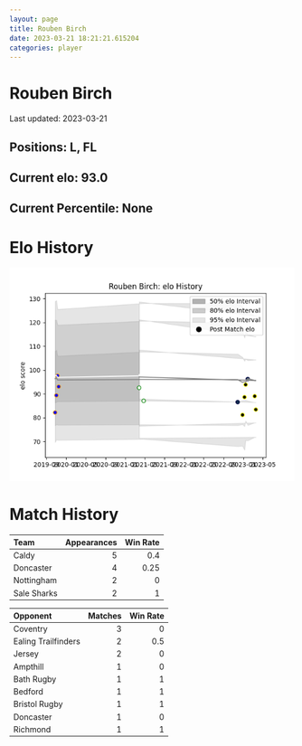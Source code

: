 ```yaml
---  
layout: page  
title: Rouben Birch  
date: 2023-03-21 18:21:21.615204  
categories: player  
---
```

# Rouben Birch


Last updated: 2023-03-21
## Positions: L, FL

## Current elo: 93.0

## Current Percentile: None

# Elo History


![elo history](history_RoubenBirch.png)
# Match History


| Team        |   Appearances |   Win Rate |
|:------------|--------------:|-----------:|
| Caldy       |             5 |       0.4  |
| Doncaster   |             4 |       0.25 |
| Nottingham  |             2 |       0    |
| Sale Sharks |             2 |       1    |

| Opponent            |   Matches |   Win Rate |
|:--------------------|----------:|-----------:|
| Coventry            |         3 |        0   |
| Ealing Trailfinders |         2 |        0.5 |
| Jersey              |         2 |        0   |
| Ampthill            |         1 |        0   |
| Bath Rugby          |         1 |        1   |
| Bedford             |         1 |        1   |
| Bristol Rugby       |         1 |        1   |
| Doncaster           |         1 |        0   |
| Richmond            |         1 |        1   |